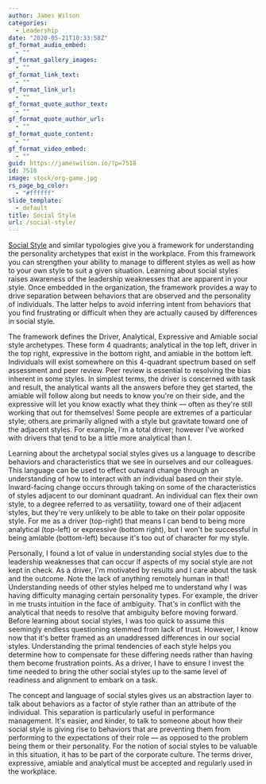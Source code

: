 ```yaml
---
author: James Wilson
categories:
  - Leadership
date: "2020-05-21T10:33:58Z"
gf_format_audio_embed:
  - ""
gf_format_gallery_images:
  - ""
gf_format_link_text:
  - ""
gf_format_link_url:
  - ""
gf_format_quote_author_text:
  - ""
gf_format_quote_author_url:
  - ""
gf_format_quote_content:
  - ""
gf_format_video_embed:
  - ""
guid: https://jameswilson.io/?p=7518
id: 7518
image: stock/org-game.jpg
rs_page_bg_color:
  - "#ffffff"
slide_template:
  - default
title: Social Style
url: /social-style/
---
```


[Social Style](https://tracom.com/social-style-training/model) and similar typologies give you a framework for understanding the personality archetypes that exist in the workplace. From this framework you can strengthen your ability to manage to different styles as well as how to your own style to suit a given situation. Learning about social styles raises awareness of the leadership weaknesses that are apparent in your style. Once embedded in the organization, the framework provides a way to drive separation between behaviors that are observed and the personality of individuals. The latter helps to avoid inferring intent from behaviors that you find frustrating or difficult when they are actually caused by differences in social style.

The framework defines the Driver, Analytical, Expressive and Amiable social style archetypes. These form 4 quadrants; analytical in the top left, driver in the top right, expressive in the bottom right, and amiable in the bottom left. Individuals will exist somewhere on this 4-quadrant spectrum based on self assessment and peer review. Peer review is essential to resolving the bias inherent in some styles. In simplest terms, the driver is concerned with task and result, the analytical wants all the answers before they get started, the amiable will follow along but needs to know you're on their side, and the expressive will let you know exactly what they think — often as they're still working that out for themselves! Some people are extremes of a particular style; others are primarily aligned with a style but gravitate toward one of the adjacent styles. For example, I'm a total driver; however I've worked with drivers that tend to be a little more analytical than I.

Learning about the archetypal social styles gives us a language to describe behaviors and characteristics that we see in ourselves and our colleagues. This language can be used to effect outward change through an understanding of how to interact with an individual based on their style. Inward-facing change occurs through taking on some of the characteristics of styles adjacent to our dominant quadrant. An individual can flex their own style, to a degree referred to as versatility, toward one of their adjacent styles, but they're very unlikely to be able to take on their polar opposite style. For me as a driver (top-right) that means I can bend to being more analytical (top-left) or expressive (bottom right), but I won't be successful in being amiable (bottom-left) because it's too out of character for my style.

Personally, I found a lot of value in understanding social styles due to the leadership weaknesses that can occur if aspects of my social style are not kept in check. As a driver, I'm motivated by results and I care about the task and the outcome. Note the lack of anything remotely human in that! Understanding needs of other styles helped me to understand why I was having difficulty managing certain personality types. For example, the driver in me trusts intuition in the face of ambiguity. That's in conflict with the analytical that needs to resolve that ambiguity before moving forward. Before learning about social styles, I was too quick to assume this seemingly endless questioning stemmed from lack of trust. However, I know now that it's better framed as an unaddressed differences in our social styles. Understanding the primal tendencies of each style helps you determine how to compensate for these differing needs rather than having them become frustration points. As a driver, I have to ensure I invest the time needed to bring the other social styles up to the same level of readiness and alignment to embark on a task.

The concept and language of social styles gives us an abstraction layer to talk about behaviors as a factor of style rather than an attribute of the individual. This separation is particularly useful in performance management. It's easier, and kinder, to talk to someone about how their social style is giving rise to behaviors that are preventing them from performing to the expectations of their role — as opposed to the problem being them or their personality. For the notion of social styles to be valuable in this situation, it has to be part of the corporate culture. The terms driver, expressive, amiable and analytical must be accepted and regularly used in the workplace.
